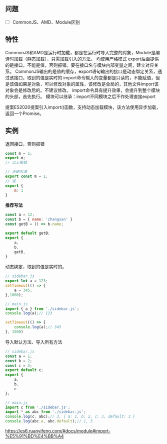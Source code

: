 ## 问题
- [ ] CommonJS、AMD、Module区别

## 特性
CommonJS和AMD是运行时加载，都是在运行时导入完整的对象，Module是编译时加载（静态加载），只需加载引入的方法。
均使用严格模式
export后面提供的是接口，不能是值，否则报错。要在接口名与模块内部变量之间，建立对应关系。
CommonJS输出的是值的缓存，export语句输出的接口是动态绑定关系，通过该接口，取到的值是实时的
import命令输入的变量都是只读的，不能赋值，但是该值如果是对象，可以修改对象的属性，该修改是全局的，其他文件import该对象会是修改后的。不建议修改。
import命令具有提升效果，会提升到整个模块的头部，首先执行。
模块可以继承：import不同模块之后不作处理直接export

提案ES2020提案引入import()函数，支持动态加载模块，该方法使用异步加载，返回一个Promise。

## 实例
返回接口，否则报错
```javascript
const m = 1;
export m;
// 以上报错

// 正确写法
export const m = 1;
// 或
export {
    m: 1
}
```

**推荐写法**
```javascript
const a = 12;
const b = { name: 'zhangsan' }
const getB = () => b.name;

export default getB;
export {
    a,
    b,
    getB,
}
```


动态绑定，取到的值是实时的。

```javascript
// sidebar.js
export let a = 123;
setTimeout(() => {
    a = 345;
},1000);
```

```javascript
// main.js
import { a } from './sidebar.js';
console.log(a);// 123

setTimeout(() => {
    console.log(a);// 345
}, 1500)
```

导入默认方法、导入所有方法
```javascript
// sidebar.js
const a = 1;
const b = 2;
const c = 3;
export default c;
export {
    a,
    b,
    c
};
```
```javascript
// main.js
import c from './sidebar.js';
import * as abc from './sidebar.js';
console.log(c, abc);// 3, { a: 1, b: 2, c: 3, default: 3 }
console.log(abc.a, abc.default);// 1, 3
```

https://es6.ruanyifeng.com/#docs/module#import-%E5%91%BD%E4%BB%A4

